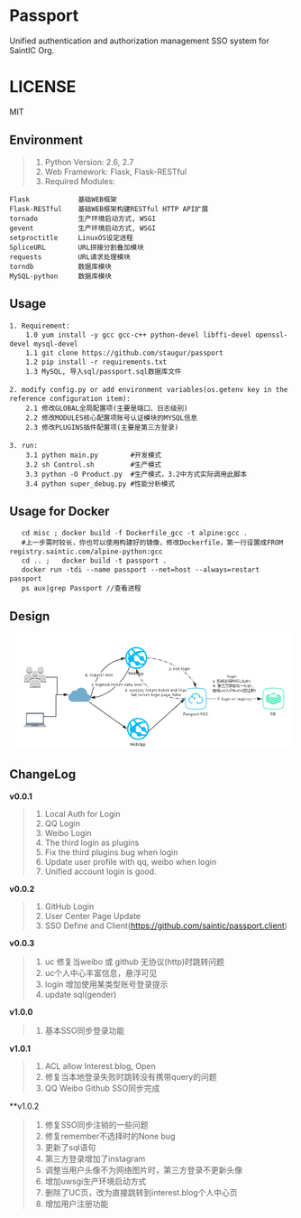 # Passport
Unified authentication and authorization management SSO system for SaintIC Org.


# LICENSE
MIT


## Environment
> 1. Python Version: 2.6, 2.7
> 2. Web Framework: Flask, Flask-RESTful
> 3. Required Modules:

```
Flask            基础WEB框架
Flask-RESTful    基础WEB框架构建RESTful HTTP API扩展
tornado          生产环境启动方式, WSGI
gevent           生产环境启动方式, WSGI
setproctitle     LinuxOS设定进程
SpliceURL        URL拼接分割叠加模块
requests         URL请求处理模块
torndb           数据库模块
MySQL-python     数据库模块
```


## Usage

```
1. Requirement:
    1.0 yum install -y gcc gcc-c++ python-devel libffi-devel openssl-devel mysql-devel
    1.1 git clone https://github.com/staugur/passport
    1.2 pip install -r requirements.txt
    1.3 MySQL, 导入sql/passport.sql数据库文件

2. modify config.py or add environment variables(os.getenv key in the reference configuration item):
    2.1 修改GLOBAL全局配置项(主要是端口、日志级别)
    2.2 修改MODULES核心配置项账号认证模块的MYSQL信息
    2.3 修改PLUGINS插件配置项(主要是第三方登录)

3. run:
    3.1 python main.py        #开发模式
    3.2 sh Control.sh         #生产模式
    3.3 python -O Product.py  #生产模式，3.2中方式实际调用此脚本
    3.4 python super_debug.py #性能分析模式
```


## Usage for Docker

```
   cd misc ; docker build -f Dockerfile_gcc -t alpine:gcc .
   #上一步需时较长，你也可以使用构建好的镜像，修改Dockerfile，第一行设置成FROM registry.saintic.com/alpine-python:gcc
   cd .. ;   docker build -t passport .
   docker run -tdi --name passport --net=host --always=restart passport
   ps aux|grep Passport //查看进程
```


## Design
![Design][1]

[1]: ./misc/passport.png


## ChangeLog

**v0.0.1**

> 1. Local Auth for Login
> 2. QQ Login
> 3. Weibo Login
> 4. The third login as plugins
> 5. Fix the third plugins bug when login
> 6. Update user profile with qq, weibo when login
> 7. Unified account login is good.

**v0.0.2**

> 1. GitHub Login
> 2. User Center Page Update
> 3. SSO Define and Client(https://github.com/saintic/passport.client)

**v0.0.3**

> 1. uc 修复当weibo 或 github 无协议(http)时跳转问题
> 2. uc个人中心丰富信息，悬浮可见
> 3. login 增加使用某类型账号登录提示
> 4. update sql(gender)

**v1.0.0**

> 1. 基本SSO同步登录功能

**v1.0.1**
> 1. ACL allow Interest.blog, Open
> 2. 修复当本地登录失败时跳转没有携带query的问题
> 3. QQ Weibo Github SSO同步完成

**v1.0.2

> 1. 修复SSO同步注销的一些问题
> 2. 修复remember不选择时的None bug
> 3. 更新了sql语句
> 3. 第三方登录增加了instagram
> 4. 调整当用户头像不为网络图片时，第三方登录不更新头像
> 5. 增加uwsgi生产环境启动方式
> 6. 删除了UC页，改为直接跳转到interest.blog个人中心页
> 7. 增加用户注册功能